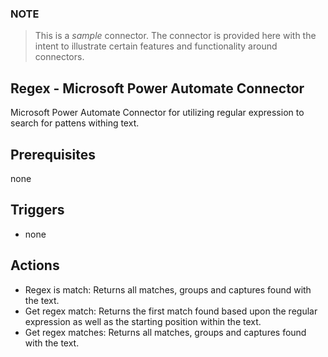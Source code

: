 ### NOTE
> This is a *sample* connector.  The connector is provided here with the intent to illustrate certain features and functionality around connectors.

## Regex - Microsoft Power Automate Connector
Microsoft Power Automate Connector for utilizing regular expression to search for pattens withing text.

## Prerequisites
none

## Triggers

* none

## Actions

* Regex is match: Returns all matches, groups and captures found with the text.
* Get regex match: Returns the first match found based upon the regular expression as well as the starting position within the text.
* Get regex matches: Returns all matches, groups and captures found with the text.
